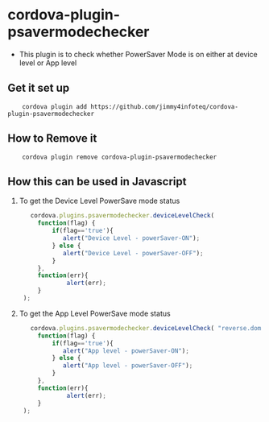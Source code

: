 # cordova-plugin-psavermodechecker

- This plugin is to check whether PowerSaver Mode is on either at device level or App level

## Get it set up

```
    cordova plugin add https://github.com/jimmy4infoteq/cordova-plugin-psavermodechecker
```

## How to Remove it
    
```
    cordova plugin remove cordova-plugin-psavermodechecker
```

## How this can be used in Javascript

1. To get the Device Level PowerSave mode status
    
   ```javascript
      cordova.plugins.psavermodechecker.deviceLevelCheck(
        function(flag) {
            if(flag=='true'){
               alert("Device Level - powerSaver-ON"); 
            } else { 
               alert("Device Level - powerSaver-OFF"); 
            } 
        },
        function(err){ 
                alert(err); 
        }
    );
   ```
2. To get the App Level PowerSave mode status
   ```javascript
      cordova.plugins.psavermodechecker.deviceLevelCheck( "reverse.domain.packageName"
        function(flag) {
            if(flag=='true'){
               alert("App level - powerSaver-ON"); 
            } else { 
               alert("App level - powerSaver-OFF"); 
            } 
        },
        function(err){ 
                alert(err); 
        }
    );
   ```
